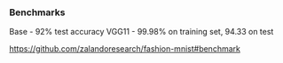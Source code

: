 ### Benchmarks 
Base - 92% test accuracy 
VGG11 - 99.98% on training set, 94.33 on test


https://github.com/zalandoresearch/fashion-mnist#benchmark
